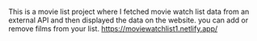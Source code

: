 This is a movie list project where I fetched movie watch list data from an external API and then displayed the data on the website. you can add or remove films from your list.                                                                                https://moviewatchlist1.netlify.app/      
 
